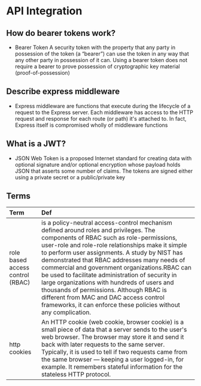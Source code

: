 # API Integration

## How do bearer tokens work?

* Bearer Token A security token with the property that any party in possession of the token (a “bearer”) can use the token in any way that any other party in possession of it can. Using a bearer token does not require a bearer to prove possession of cryptographic key material (proof-of-possession)

## Describe express middleware

* Express middleware are functions that execute during the lifecycle of a request to the Express server. Each middleware has access to the HTTP request and response for each route (or path) it's attached to. In fact, Express itself is compromised wholly of middleware functions

## What is a JWT?

* JSON Web Token is a proposed Internet standard for creating data with optional signature and/or optional encryption whose payload holds JSON that asserts some number of claims. The tokens are signed either using a private secret or a public/private key

## Terms

| Term                            | Def                   |
| :-------------                  |   :----------         |
|role based access control (RBAC) |is a policy-neutral access-control mechanism defined around roles and privileges. The components of RBAC such as role-permissions, user-role and role-role relationships make it simple to perform user assignments. A study by NIST has demonstrated that RBAC addresses many needs of commercial and government organizations.RBAC can be used to facilitate administration of security in large organizations with hundreds of users and thousands of permissions. Although RBAC is different from MAC and DAC access control frameworks, it can enforce these policies without any complication.|
|http cookies |An HTTP cookie (web cookie, browser cookie) is a small piece of data that a server sends to the user's web browser. The browser may store it and send it back with later requests to the same server. Typically, it is used to tell if two requests came from the same browser — keeping a user logged-in, for example. It remembers stateful information for the stateless HTTP protocol.|